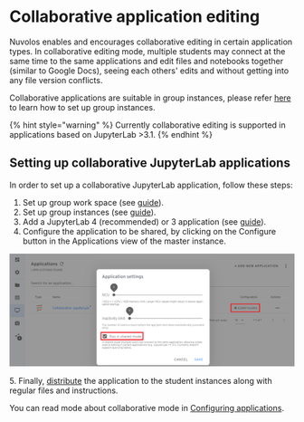 # Collaborative application editing

Nuvolos enables and encourages collaborative editing in certain application types. In collaborative editing mode, multiple students may connect at the same time to the same applications and edit files and notebooks together (similar to Google Docs), seeing each others' edits and without getting into any file version conflicts.&#x20;

Collaborative applications are suitable in group instances, please refer [here](./) to learn how to set up group instances.

{% hint style="warning" %}
Currently collaborative editing is supported in applications based on JupyterLab >3.1.
{% endhint %}

## Setting up collaborative JupyterLab applications

In order to set up a collaborative JupyterLab application, follow these steps:

1. Set up group work space (see [guide](./#create-a-new-space)).
2. Set up group instances (see [guide](./#add-group-instances)).
3. Add a JupyterLab 4 (recommended) or 3 application (see [guide](../../../features/applications/create-an-application.md)).
4. Configure the application to be shared, by clicking on the Configure button in the Applications view of the master instance.

![Enabling shared mode for an application](<../../../.gitbook/assets/Screenshot 2021-09-22 175534.png>)

&#x20;   5\. Finally, [distribute](../../../getting-started/quickstart-tutorials/education-instructor.md#2.3.-distribute-to-prospective-students) the application to the student instances along with regular files and instructions.

You can read mode about collaborative mode in [Configuring applications](../../../features/applications/configuring-applications.md#run-in-shared-mode).

